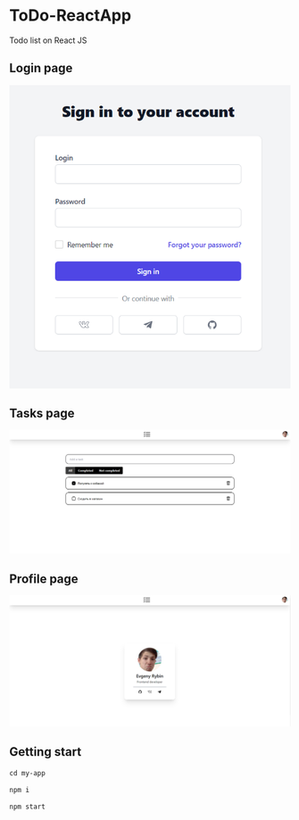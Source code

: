 # ToDo-ReactApp
Todo list on React JS


## Login page
![Login](prevLoginPage.png)

## Tasks page
![Tasks](prevTasksPage.png)

## Profile page
![Profile](prevProfilePage.png)

## Getting start
```
cd my-app
```

```
npm i
```

```
npm start
```
